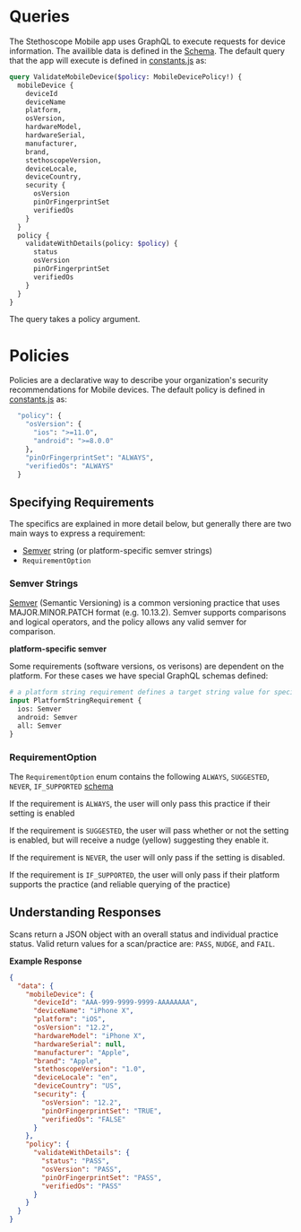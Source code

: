 # Queries 

The Stethoscope Mobile app uses GraphQL to execute requests for device information. The availible data is defined in the [Schema](../graphql/schema.js).
The default query that the app will execute is defined in [constants.js](../constants.js) as:
```graphql
query ValidateMobileDevice($policy: MobileDevicePolicy!) {
  mobileDevice { 
    deviceId
    deviceName
    platform, 
    osVersion, 
    hardwareModel, 
    hardwareSerial, 
    manufacturer, 
    brand, 
    stethoscopeVersion, 
    deviceLocale, 
    deviceCountry, 
    security {
      osVersion
      pinOrFingerprintSet
      verifiedOs
    }
  }
  policy { 
    validateWithDetails(policy: $policy) {
      status
      osVersion
      pinOrFingerprintSet
      verifiedOs
    }
  }
}
```
The query takes a policy argument.

# Policies

Policies are a declarative way to describe your organization's security recommendations for Mobile devices. The default policy is  defined in [constants.js](../constants.js) as:
```graphql
  "policy": {
    "osVersion": {
      "ios": ">=11.0", 
      "android": ">=8.0.0"
    }, 
    "pinOrFingerprintSet": "ALWAYS", 
    "verifiedOs": "ALWAYS"
  }
```

## Specifying Requirements

The specifics are explained in more detail below, but generally there are two main ways to express a requirement:

  * [Semver](https://semver.org/) string (or platform-specific semver strings)
  * `RequirementOption`

### Semver Strings

[Semver](https://semver.org/) (Semantic Versioning) is a common versioning practice that uses MAJOR.MINOR.PATCH format (e.g. 10.13.2). Semver supports comparisons and logical operators, and the policy allows any valid semver for comparison.

**platform-specific semver**

Some requirements (software versions, os verisons) are dependent on the platform. For these cases we have special GraphQL schemas defined:

```graphql
# a platform string requirement defines a target string value for specific platforms
input PlatformStringRequirement {
  ios: Semver
  android: Semver
  all: Semver
}
```

### RequirementOption

The `RequirementOption` enum contains the following `ALWAYS`, `SUGGESTED`, `NEVER`, `IF_SUPPORTED` [schema](../graphql/schema.js#L86-92)

 If the requirement is `ALWAYS`, the user will only pass this practice if their setting is enabled

 If the requirement is `SUGGESTED`, the user will pass whether or not the setting is enabled, but will receive a nudge (yellow) suggesting they enable it.

 If the requirement is `NEVER`, the user will only pass if the setting is disabled.

 If the requirement is `IF_SUPPORTED`, the user will only pass if their platform supports the practice (and reliable querying of the practice)

## Understanding Responses

Scans return a JSON object with an overall status and individual practice status. Valid return values for a scan/practice are: `PASS`, `NUDGE`, and `FAIL`.

**Example Response**

```json
{
  "data": {
    "mobileDevice": {
      "deviceId": "AAA-999-9999-9999-AAAAAAAA",
      "deviceName": "iPhone X",
      "platform": "iOS",
      "osVersion": "12.2",
      "hardwareModel": "iPhone X",
      "hardwareSerial": null,
      "manufacturer": "Apple",
      "brand": "Apple",
      "stethoscopeVersion": "1.0",
      "deviceLocale": "en",
      "deviceCountry": "US",
      "security": {
        "osVersion": "12.2",
        "pinOrFingerprintSet": "TRUE",
        "verifiedOs": "FALSE"
      }
    },
    "policy": {
      "validateWithDetails": {
        "status": "PASS",
        "osVersion": "PASS",
        "pinOrFingerprintSet": "PASS",
        "verifiedOs": "PASS"
      }
    }
  }
}
```
